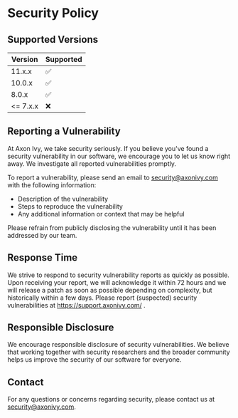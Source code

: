 # Security Policy

## Supported Versions

| Version | Supported          |
| ------- | ------------------ |
| 11.x.x  | :white_check_mark: |
| 10.0.x  | :white_check_mark:  |
|  8.0.x   | :white_check_mark: |
| <= 7.x.x   | :x:                |

## Reporting a Vulnerability

At Axon Ivy, we take security seriously. If you believe you've found a security vulnerability in our software, we encourage you to let us know right away. We investigate all reported vulnerabilities promptly.

To report a vulnerability, please send an email to [security@axonivy.com](mailto:security@axonivy.com) with the following information:

- Description of the vulnerability
- Steps to reproduce the vulnerability
- Any additional information or context that may be helpful

Please refrain from publicly disclosing the vulnerability until it has been addressed by our team.

## Response Time

We strive to respond to security vulnerability reports as quickly as possible. Upon receiving your report, we will acknowledge it within 72 hours and we will release a patch as soon as possible depending on complexity, but historically within a few days.
Please report (suspected) security vulnerabilities at https://support.axonivy.com/ . 


## Responsible Disclosure

We encourage responsible disclosure of security vulnerabilities. We believe that working together with security researchers and the broader community helps us improve the security of our software for everyone.

## Contact

For any questions or concerns regarding security, please contact us at [security@axonivy.com](mailto:security@axonivy.com).
